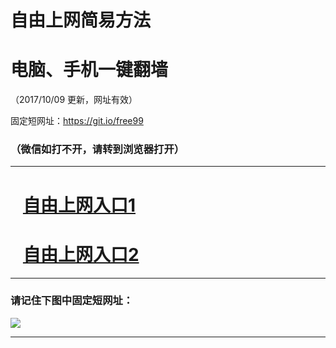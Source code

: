 ﻿# 自由上网简易方法

# 电脑、手机一键翻墙

（2017/10/09 更新，网址有效）

固定短网址：https://git.io/free99

### （微信如打不开，请转到浏览器打开）


***





# &nbsp;&nbsp; <a href="http://ft3174426600.fwq-tz-1001.info/fwqtz01.html?t=100900123759 " target="_blank">自由上网入口1</a>
# &nbsp;&nbsp; <a href="http://ft1858210681.fwq-tz-1002.info/fwqtz02.html?t=100900125513 " target="_blank">自由上网入口2</a>
***

### 请记住下图中固定短网址：

<img src="https://s3-us-west-2.amazonaws.com/fwq-1001/yjfq-20170905okok.png" /> 


***

